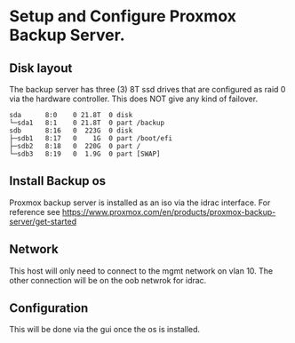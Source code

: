 # Setup and Configure Proxmox Backup Server.

## Disk layout

The backup server has three (3) 8T ssd drives that are configured as raid 0 via the hardware controller. This does NOT give any kind of failover.

```
sda      8:0    0 21.8T  0 disk
└─sda1   8:1    0 21.8T  0 part /backup
sdb      8:16   0  223G  0 disk
├─sdb1   8:17   0    1G  0 part /boot/efi
├─sdb2   8:18   0  220G  0 part /
└─sdb3   8:19   0  1.9G  0 part [SWAP]

```

## Install Backup os

Proxmox backup server is installed as an iso via the idrac interface. For reference see
https://www.proxmox.com/en/products/proxmox-backup-server/get-started

## Network

This host will only need to connect to the mgmt network on vlan 10. The other connection will be on the oob netwrok for idrac.

## Configuration

This will be done via the gui once the os is installed.
